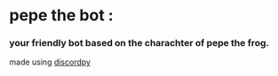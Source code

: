 # pepe the bot :
### your friendly bot based on the charachter of pepe the frog.

made using [discordpy](https://discordpy.readthedocs.io/en/latest/#documentation-contents)
